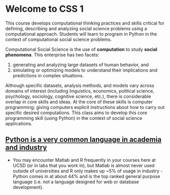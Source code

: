 # Welcome to CSS 1

This course develops computational thinking practices and skills critical for defining, describing and analyzing social science problems using a computational approach. Students will learn to program in Python in the context of computational social science problems.

Computational Social Science is the use of **computation** to study **social phenomena**.
This enterprise has two facets:  
1) generating and analyzing large datasets of human behavior, and
2) simulating or optimizing models to understand their implications and predictions in complex situations.

Although specific datasets, analysis methods, and models vary across domains of interest (including linguistics, economics, political science, psychology, sociology, cognitive science, etc.), there is considerable overlap in core skills and ideas.  At the core of these skills is computer programming: giving computers explicit instructions about how to carry out specific desired computations.  This class aims to develop this core programming skill (using Python) in the context of social science applications. 

## [Python is a very common language in academia and industry](https://insights.stackoverflow.com/survey/2020)

* You may encounter Matlab and R frequently in your courses here at UCSD (or in labs that you work in), but Matlab is almost never used outside of universities and R only makes up ~5% of usage in industry - Python comes in at about 44% and is the top ranked general purpose language (i.e. not a language designed for web or database development). 